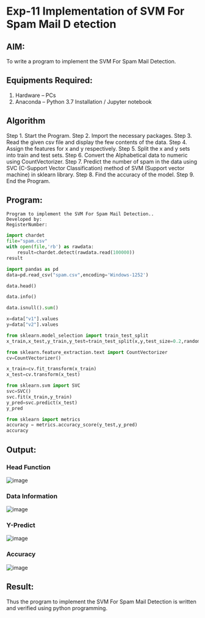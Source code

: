 # Exp-11 Implementation of SVM For Spam Mail D etection

## AIM:
To write a program to implement the SVM For Spam Mail Detection.

## Equipments Required:
1. Hardware – PCs
2. Anaconda – Python 3.7 Installation / Jupyter notebook

## Algorithm
Step 1. Start the Program.
Step 2. Import the necessary packages.
Step 3. Read the given csv file and display the few contents of the data.
Step 4. Assign the features for x and y respectively.
Step 5. Split the x and y sets into train and test sets.
Step 6. Convert the Alphabetical data to numeric using CountVectorizer.
Step 7. Predict the number of spam in the data using SVC (C-Support Vector Classification) method of SVM (Support vector machine) in sklearn library.
Step 8. Find the accuracy of the model.
Step 9. End the Program.

## Program:
```
Program to implement the SVM For Spam Mail Detection..
Developed by: 
RegisterNumber:  
```
```python
import chardet
file="spam.csv"
with open(file,'rb') as rawdata:
    result=chardet.detect(rawdata.read(100000))
result

import pandas as pd
data=pd.read_csv("spam.csv",encoding='Windows-1252')

data.head()

data.info()

data.isnull().sum()

x=data["v1"].values
y=data["v2"].values

from sklearn.model_selection import train_test_split
x_train,x_test,y_train,y_test=train_test_split(x,y,test_size=0.2,random_state=0)

from sklearn.feature_extraction.text import CountVectorizer
cv=CountVectorizer()

x_train=cv.fit_transform(x_train)
x_test=cv.transform(x_test)

from sklearn.svm import SVC
svc=SVC()
svc.fit(x_train,y_train)
y_pred=svc.predict(x_test)
y_pred

from sklearn import metrics
accuracy = metrics.accuracy_score(y_test,y_pred)
accuracy

```

## Output:
### Head Function
![image](https://github.com/user-attachments/assets/7ede2cca-127d-42fc-9243-d13c4446a737)
### Data Information
![image](https://github.com/user-attachments/assets/d4bc7796-2ed8-44ab-a628-9a64488e0c58)
### Y-Predict
![image](https://github.com/user-attachments/assets/dba44c43-6a45-48cc-8cc8-fce359218d70)
### Accuracy
![image](https://github.com/user-attachments/assets/3f080592-62fa-49e8-b5ce-aa17aefd8161)


## Result:
Thus the program to implement the SVM For Spam Mail Detection is written and verified using python programming.
